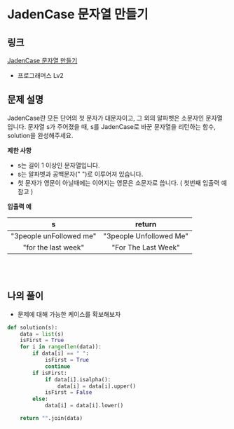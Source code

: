 # JadenCase 문자열 만들기

## 링크

[JadenCase 문자열 만들기](https://programmers.co.kr/learn/courses/30/lessons/12951#)

- 프로그래머스 Lv2

## 문제 설명

JadenCase란 모든 단어의 첫 문자가 대문자이고, 그 외의 알파벳은 소문자인 문자열입니다. 문자열 s가 주어졌을 때, s를 JadenCase로 바꾼 문자열을 리턴하는 함수, solution을 완성해주세요.

**제한 사항**

- s는 길이 1 이상인 문자열입니다.
- s는 알파벳과 공백문자(" ")로 이루어져 있습니다.
- 첫 문자가 영문이 아닐때에는 이어지는 영문은 소문자로 씁니다. ( 첫번째 입출력 예 참고 )

**입출력 예**

|            s            |         return          |
| :---------------------: | :---------------------: |
| "3people unFollowed me" | "3people Unfollowed Me" |
|   "for the last week"   |   "For The Last Week"   |

<br></br>

## 나의 풀이

- 문제에 대해 가능한 케이스를 확보해보자

```python
def solution(s):
    data = list(s)
    isFirst = True
    for i in range(len(data)):
        if data[i] == " ":
            isFirst = True
            continue
        if isFirst:
            if data[i].isalpha():
                data[i] = data[i].upper()
            isFirst = False
        else:
            data[i] = data[i].lower()

    return "".join(data)
```
